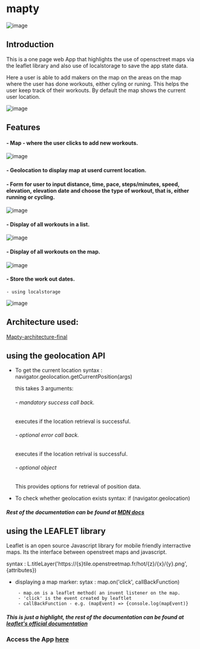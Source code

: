 # mapty

![image](https://user-images.githubusercontent.com/81985376/184621205-dc91e61c-5f90-492c-a362-cf5fc3c07c3f.png)

## Introduction

This is a one page web App that highlights the use of opensctreet maps via the leaflet library and also use of localstorage to save the app state data.

Here a user is able to add makers on the map on the areas on the map where the user has done workouts, either cyling or runing. This helps the user keep track of their workouts. By default the map shows the current user location.

![image](https://user-images.githubusercontent.com/81985376/184621344-70c08044-7da8-4958-b67c-645e81165ff5.png)


## Features
#### - Map - where the user clicks to add new workouts.

   ![image](https://user-images.githubusercontent.com/81985376/184620512-ec156209-1be8-4d1e-a9c5-9da696f141cb.png)

#### - Geolocation to display map at userd current location.
#### - Form for user to input distance, time, pace, steps/minutes, speed, elevation, elevation date and choose the type of workout, that is, either running or cycling.


   ![image](https://user-images.githubusercontent.com/81985376/184620445-0ebce2db-27cf-41dc-8a57-a1f8841a9289.png)

#### - Display of all workouts in a list.


   ![image](https://user-images.githubusercontent.com/81985376/184620666-1e5bd2b1-2967-4535-8082-b09de27bf7a8.png)

#### - Display of all workouts on the map.


   ![image](https://user-images.githubusercontent.com/81985376/184620761-8f589062-2003-442c-ba36-eb927e99428e.png)

#### - Store the work out dates.
    - using localstorage
   ![image](https://user-images.githubusercontent.com/81985376/184620905-d0ad15fb-d40b-448b-aae2-1f415e085cd9.png)


## Architecture used: 
[Mapty-architecture-final](https://user-images.githubusercontent.com/81985376/184603393-ef17f588-e31e-4709-8449-ade7a0b3941b.png)


## using the geolocation API
- To get the current location 
  syntax : navigator.geolocation.getCurrentPosition(args)
  
  this takes 3 arguments:
     ###### - mandatory success call back.
     executes if the location retrieval is successful.
         
     ###### - optional error call back.
     executes if the location retrival is successful.
      
     ###### - optional object
     This provides options for retrieval of position data.
      
- To check whether geolocation exists
   syntax: 
      if (navigator.geolocation)
      
 ##### Rest of the documentation can be found at [MDN docs](https://developer.mozilla.org/en-US/docs/Web/API/Geolocation_API)
 
 ## using the LEAFLET library
 Leaflet is an open source Javascript library for mobile friendly interractive maps. Its the interface between openstreet maps and javascript.
 
 syntax : 
    L.titleLayer('https://{s}tile.openstreetmap.fr/hot/{z}/{x}/{y}.png', {attributes})
    
   - displaying a map marker:
      sytax :
          map.on('click', callBackFunction)
          
          - map.on is a leaflet method( an invent listener on the map.
          - 'click' is the event created by leaftlet
          - callBackFunction - e.g. (mapEvent) => {console.log(mapEvent)}
         
  ##### This is just a highlight, the rest of the documentation can be found at [leaflet's official documentation](https://leafletjs.com/reference.html)
  
  
  
  ### Access the App [here](https://mapty-caleb.netlify.app/)
  
